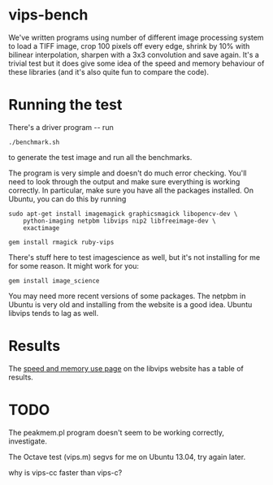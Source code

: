 # vips-bench 

We've written programs using number of different image processing system to
load a TIFF image, crop 100 pixels off every edge, shrink by 10% with bilinear
interpolation, sharpen with a 3x3 convolution and save again. It's a trivial
test but it does give some idea of the speed and memory behaviour of these
libraries (and it's also quite fun to compare the code). 

# Running the test

There's a driver program -- run

	./benchmark.sh

to generate the test image and run all the benchmarks. 

The program is very simple and doesn't do much error checking. You'll need
to look through the output and make sure everything is working correctly. In
particular, make sure you have all the packages installed. On Ubuntu, you
can do this by running

	sudo apt-get install imagemagick graphicsmagick libopencv-dev \
		python-imaging netpbm libvips nip2 libfreeimage-dev \
		exactimage

	gem install rmagick ruby-vips

There's stuff here to test imagescience as well, but it's not installing for 
me for some reason. It might work for you:

	gem install image_science

You may need more recent versions of some packages. The netpbm in Ubuntu is
very old and installing from the website is a good idea. Ubuntu libvips tends
to lag as well.

# Results

The
[speed and memory use page](http://www.vips.ecs.soton.ac.uk/index.php?title=Speed_and_Memory_Use) on the libvips website has a table of results. 

# TODO

The peakmem.pl program doesn't seem to be working correctly, investigate.

The Octave test (vips.m) segvs for me on Ubuntu 13.04, try again later. 

why is vips-cc faster than vips-c? 


